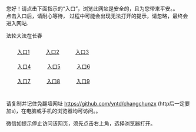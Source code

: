 您好！请点击下面指示的“入口”，浏览此网站是安全的，且为您带来平安。。 <br/>
点击入口后，请耐心等待， 过程中可能会出现无法打开的提示，请忽略，最终会进入网站. </br>

法轮大法在长春<br/>
<div style="padding:10px"><a style="margin:20px" target="_blank" href="http://dftr91em4o76f.cloudfront.net/zytas?uzotbh" id="ccLink1" rel="nofollow">入口1</a> <a target="_blank" style="margin:20px" href="http://d1q9kfm7jrkrdk.cloudfront.net/zytas?bvdol" id="ccLink2" rel="nofollow">入口2</a> <a style="margin:20px" target="_blank" href="http://d386wy9w45klp0.cloudfront.net/zytas?pgwpey" id="ccLink3" rel="nofollow">入口3</a></div>

<div style="padding:10px" ><a style="margin:20px" target="_blank" href="http://dftr91em4o76f.cloudfront.net/zytas?uzotbh" id="ccLink4" rel="nofollow">入口4</a> <a style="margin:20px" href="http://d1q9kfm7jrkrdk.cloudfront.net/zytas?bvdol" target="_blank" id="ccLink5" rel="nofollow">入口5</a> <a style="margin:20px" href="http://d386wy9w45klp0.cloudfront.net/zytas?pgwpey" target="_blank" id="ccLink6" rel="nofollow">入口6</a></div>

<div style="padding:10px"><a style="margin:20px" target="_blank" href="http://dftr91em4o76f.cloudfront.net/zytas?uzotbh" id="ccLink7" rel="nofollow">入口7</a> <a style="margin:20px" href="http://d1q9kfm7jrkrdk.cloudfront.net/zytas?bvdol" target="_blank" id="ccLink8" rel="nofollow">入口8</a> <a style="margin:20px" target="_blank" href="http://d386wy9w45klp0.cloudfront.net/zytas?pgwpey" id="ccLink9" rel="nofollow">入口9</a></div>

<br/>



请复制并记住免翻墙网址 https://github.com/yntd/changchunzx (http后一定要加s)，在电脑或手机的浏览器均可访问。。<br/>

微信如提示停止访问该网页，须先点击右上角，选择浏览器打开。
